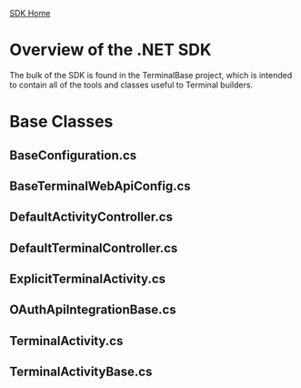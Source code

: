 [SDK Home](./Home.md)

Overview of the .NET SDK
=======================

The bulk of the SDK is found in the TerminalBase project, which is intended to contain all of the tools and classes useful to Terminal builders. 

Base Classes
=============

BaseConfiguration.cs
--------------------

BaseTerminalWebApiConfig.cs	
---------------------------

DefaultActivityController.cs
----------------------------

DefaultTerminalController.cs
----------------------------

ExplicitTerminalActivity.cs	
----------------------------

OAuthApiIntegrationBase.cs
----------------------------

TerminalActivity.cs	
----------------------------

TerminalActivityBase.cs	
----------------------------
